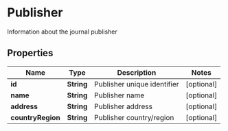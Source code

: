 

# Publisher

Information about the journal publisher

## Properties

Name | Type | Description | Notes
------------ | ------------- | ------------- | -------------
**id** | **String** | Publisher unique identifier |  [optional]
**name** | **String** | Publisher name |  [optional]
**address** | **String** | Publisher address |  [optional]
**countryRegion** | **String** | Publisher country/region |  [optional]



